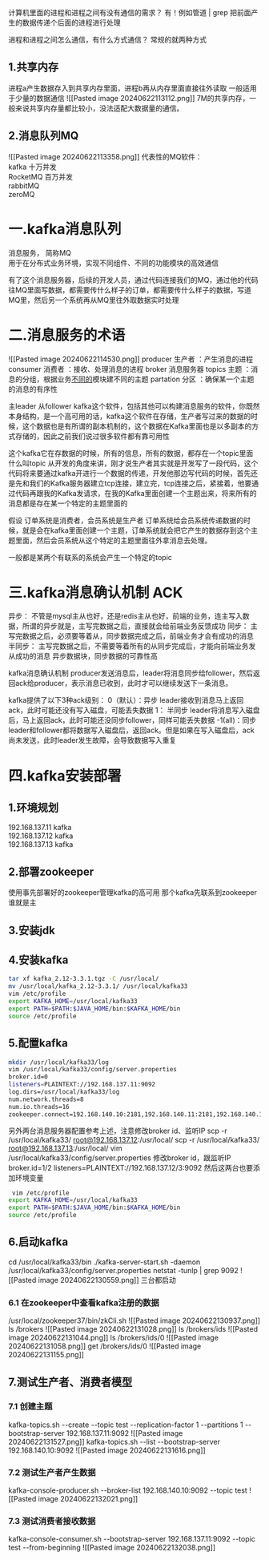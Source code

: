 
计算机里面的进程和进程之间有没有通信的需求？
有！例如管道 | grep 把前面产生的数据传递个后面的进程进行处理

进程和进程之间怎么通信，有什么方式通信？
常规的就两种方式
## 1.共享内存
进程a产生数据存入到共享内存里面，进程b再从内存里面直接往外读取
一般适用于少量的数据通信
![[Pasted image 20240622113112.png]]
7M的共享内存，一般来说共享内存量都比较小，没法适配大数据量的通信。
## 2.消息队列MQ
![[Pasted image 20240622113358.png]]
代表性的MQ软件：  
kafka         十万并发  
RocketMQ 百万并发  
rabbitMQ  
zeroMQ

# 一.kafka消息队列

消息服务， 简称MQ  
用于在分布式业务环境，实现不同组件、不同的功能模块的高效通信

有了这个消息服务器，后续的开发人员，通过代码连接我们的MQ，通过他的代码往MQ里面写数据，都需要传什么样子的订单，都需要传什么样子的数据，写道MQ里，然后另一个系统再从MQ里往外取数据实时处理

# 二.消息服务的术语

![[Pasted image 20240622114530.png]]
producer 生产者 ：产生消息的进程
consumer 消费者  ：接收、处理消息的进程
broker 消息服务器
topics 主题  ：消息的分组，根据业务[不同的](https://so.csdn.net/so/search?q=%E4%B8%8D%E5%90%8C%E7%9A%84&spm=1001.2101.3001.7020)模块建不同的主题
partation 分区  ：确保某一个主题的消息的有序性

主leader
从follower
kafka这个软件，包括其他可以构建消息服务的软件，你既然本身结构，是一个高可用的话，kafka这个软件在存储，生产者写过来的数据的时候，这个数据也是有所谓的副本机制的，这个数据在Kafka里面也是以多副本的方式存储的，因此之前我们说过很多软件都有靠可用性

这个kafka它在存数据的时候，所有的信息，所有的数据，都存在一个topic里面
什么叫topic
从开发的角度来讲，刚才说生产者其实就是开发写了一段代码，这个代码将来要通过kafka开进行一个数据的传递，开发他那边写代码的时候，首先还是先和我们的Kafka服务器建立tcp连接，建立完，tcp连接之后，紧接着，他要通过代码再跟我的Kafka发请求，在我的Kafka里面创建一个主题出来，将来所有的消息都是存在某一个特定的主题里面的

假设
订单系统是消费者，会员系统是生产者
订单系统给会员系统传递数据的时候，就是会在kafka里面创建一个主题，订单系统就会把它产生的数据存到这个主题里面，然后会员系统从这个特定的主题里面往外拿消息去处理。

一般都是某两个有联系的系统会产生一个特定的topic

# 三.kafka消息确认机制 ACK
异步：
不管是mysql主从也好，还是redis主从也好，前端的业务，连主写入数据，所谓的异步就是，主写完数据之后，直接就会给前端业务反馈成功
同步：
主写完数据之后，必须要等着从，同步数据完成之后，前端业务才会有成功的消息
半同步：
主写完数据之后，不需要等着所有的从同步完成后，才能向前端业务发从成功的消息
异步数据块，同步数据的可靠性高

kafka消息确认机制
producer发送消息后，leader将消息同步给follower，然后返回ack给producer，表示消息已收到，此时才可以继续发送下一条消息。

kafka提供了以下3种ack级别：
0（默认）：异步 leader接收到消息马上返回ack，此时可能还没有写入磁盘，可能丢失数据
1： 半同步 leader将消息写入磁盘后，马上返回ack，此时可能还没同步follower，同样可能丢失数据
-1(all)：同步 leader和follower都将数据写入磁盘后，返回ack。但是如果在写入磁盘后，ack尚未发送，此时leader发生故障，会导致数据写入重复

# 四.kafka安装部署
## 1.环境规划
192.168.137.11 kafka  
192.168.137.12 kafka  
192.168.137.13 kafka
## 2.部署zookeeper
使用事先部署好的zookeeper管理kafka的高可用
那个kafka先联系到zookeeper谁就是主
## 3.安装jdk
## 4.安装kafka
```bash
tar xf kafka_2.12-3.3.1.tgz -C /usr/local/
mv /usr/local/kafka_2.12-3.3.1/ /usr/local/kafka33
vim /etc/profile
export KAFKA_HOME=/usr/local/kafka33
export PATH=$PATH:$JAVA_HOME/bin:$KAFKA_HOME/bin
source /etc/profile
```
## 5.配置kafka
```bash
mkdir /usr/local/kafka33/log
vim /usr/local/kafka33/config/server.properties
broker.id=0
listeners=PLAINTEXT://192.168.137.11:9092
log.dirs=/usr/local/kafka33/log
num.network.threads=8
num.io.threads=16
zookeeper.connect=192.168.140.10:2181,192.168.140.11:2181,192.168.140.12:2181
```
另外两台消息服务器配置参考上述，注意修改broker id、监听IP
scp -r /usr/local/kafka33/ root@192.168.137.12:/usr/local/
scp -r /usr/local/kafka33/ root@192.168.137.13:/usr/local/
vim /usr/local/kafka33/config/server.properties
修改broker id，跟监听IP
broker.id=1/2
listeners=PLAINTEXT://192.168.137.12/3:9092
 然后这两台也要添加环境变量
```bash
 vim /etc/profile
export KAFKA_HOME=/usr/local/kafka33
export PATH=$PATH:$JAVA_HOME/bin:$KAFKA_HOME/bin
source /etc/profile
```
## 6.启动kafka
cd /usr/local/kafka33/bin
./kafka-server-start.sh -daemon /usr/local/kafka33/config/server.properties 
netstat -tunlp | grep 9092
![[Pasted image 20240622130559.png]]
三台都启动

### 6.1 在zookeeper中查看kafka注册的数据
/usr/local/zookeeper37/bin/zkCli.sh
![[Pasted image 20240622130937.png]]
ls /brokers 
![[Pasted image 20240622131028.png]]
ls /brokers/ids 
![[Pasted image 20240622131044.png]]
ls /brokers/ids/0
![[Pasted image 20240622131058.png]]
get /brokers/ids/0
![[Pasted image 20240622131155.png]]


## 7.测试生产者、消费者模型

### 7.1 创建主题
kafka-topics.sh --create --topic test --replication-factor 1 --partitions 1 --bootstrap-server 192.168.137.11:9092
![[Pasted image 20240622131527.png]]
kafka-topics.sh --list --bootstrap-server 192.168.140.10:9092
![[Pasted image 20240622131616.png]]
### 7.2 测试生产者产生数据
kafka-console-producer.sh --broker-list 192.168.140.10:9092 --topic test
![[Pasted image 20240622132021.png]]
### 7.3 测试消费者接收数据
kafka-console-consumer.sh --bootstrap-server 192.168.137.11:9092 --topic test --from-beginning
![[Pasted image 20240622132038.png]]








